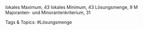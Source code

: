 lokales Maximum, 43
lokales Minimum, 43
Lösungsmenge, 9
M
Majoranten- und Minorantenkriterium, 31

   Tags & Topics:
   #Lösungsmenge
